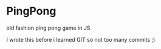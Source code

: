 # PingPong
old fashion ping pong game in JS

I wrote this before i learned GIT so not too many commits ;)
